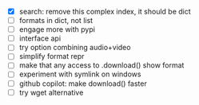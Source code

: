 * [X] search: remove this complex index, it should be dict
* [ ] formats in dict, not list
* [ ] engage more with pypi
* [ ] interface api
* [ ] try option combining audio+video
* [ ] simplify format repr
* [ ] make that any access to .download() show format
* [ ] experiment with symlink on windows
* [ ] github copilot: make download() faster
* [ ] try wget alternative
